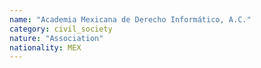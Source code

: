 ```yaml
---
name: "Academia Mexicana de Derecho Informático, A.C."
category: civil_society
nature: "Association"
nationality: MEX
---
```

    